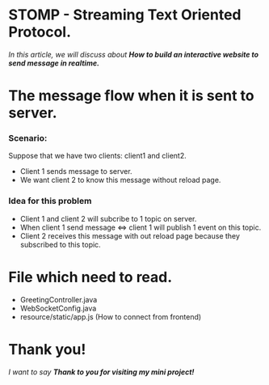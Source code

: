 # STOMP - Streaming Text Oriented Protocol.
*In this article, we will discuss about **How to build an interactive website to send message in realtime.***

# The message flow when it is sent to server.
### Scenario:
Suppose that we have two clients: client1 and client2.
* Client 1 sends message to server.
* We want client 2 to know this message without reload page.
### Idea for this problem
* Client 1 and client 2 will subcribe to 1 topic on server.
* When client 1 send message <=> client 1 will publish 1 event on this topic.
* Client 2 receives this message with out reload page because they subscribed to this topic.

# File which need to read.
* GreetingController.java
* WebSocketConfig.java
* resource/static/app.js (How to connect from frontend)


# Thank you!
*I want to say **Thank to you for visiting my mini project!***
